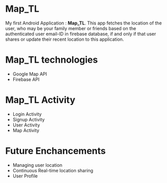 # Map_TL
My first Android Application : **Map_TL**. This app fetches the location of the user, who may be your family member or friends based on the authenticated user email-ID in firebase database, if and only if that user shares or update their recent location to this application. 

# Map_TL technologies
- Google Map API
- Firebase API

# Map_TL Activity
- Login Activity
- Signup Activity
- User Activity
- Map Activity

# Future Enchancements
- Managing user location 
- Continuous Real-time location sharing
- User Profile
